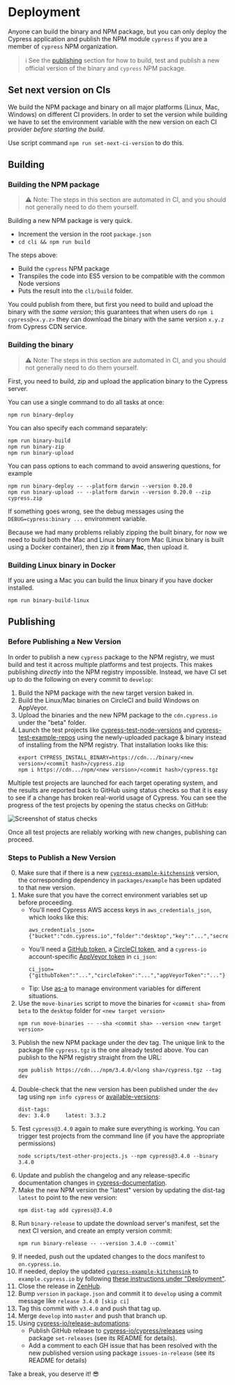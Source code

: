 # Deployment

Anyone can build the binary and NPM package, but you can only deploy the Cypress application
and publish the NPM module `cypress` if you are a member of `cypress` NPM organization.

> :information_source: See the [publishing](#publishing) section for how to build, test and publish a
new official version of the binary and `cypress` NPM package.

## Set next version on CIs

We build the NPM package and binary on all major platforms (Linux, Mac, Windows) on different CI
providers. In order to set the version while building we have to set the environment variable
with the new version on each CI provider *before starting the build*.

Use script command `npm run set-next-ci-version` to do this.

## Building

### Building the NPM package

> :warning: Note: The steps in this section are automated in CI, and you should not generally need to do them yourself.

Building a new NPM package is very quick.

- Increment the version in the root `package.json`
- `cd cli && npm run build`

The steps above:

- Build the `cypress` NPM package
- Transpiles the code into ES5 version to be compatible with the common Node versions
- Puts the result into the `cli/build` folder.

You could publish from there, but first you need to build and upload the binary with the *same version*;
this guarantees that when users do `npm i cypress@<x.y.z>` they can download the binary
with the same version `x.y.z` from Cypress CDN service.

### Building the binary

> :warning: Note: The steps in this section are automated in CI, and you should not generally need to do them yourself.

First, you need to build, zip and upload the application binary to the Cypress server.

You can use a single command to do all tasks at once:

```
npm run binary-deploy
```

You can also specify each command separately:

```
npm run binary-build
npm run binary-zip
npm run binary-upload
```

You can pass options to each command to avoid answering questions, for example

```
npm run binary-deploy -- --platform darwin --version 0.20.0
npm run binary-upload -- --platform darwin --version 0.20.0 --zip cypress.zip
```

If something goes wrong, see the debug messages using the `DEBUG=cypress:binary ...` environment
variable.

Because we had many problems reliably zipping the built binary, for now we need
to build both the Mac and Linux binary from Mac (Linux binary is built using
a Docker container), then zip it **from Mac**, then upload it.

### Building Linux binary in Docker

If you are using a Mac you can build the linux binary if you have docker installed.

```
npm run binary-build-linux
```

## Publishing

### Before Publishing a New Version

In order to publish a new `cypress` package to the NPM registry, we must build and test it across
multiple platforms and test projects. This makes publishing *directly* into the NPM registry
impossible. Instead, we have CI set up to do the following on every commit to `develop`:

1. Build the NPM package with the new target version baked in.
2. Build the Linux/Mac binaries on CircleCI and build Windows on AppVeyor.
3. Upload the binaries and the new NPM package to the `cdn.cypress.io` under the "beta" folder.
4. Launch the test projects like [cypress-test-node-versions](https://github.com/cypress-io/cypress-test-node-versions) and [cypress-test-example-repos](https://github.com/cypress-io/cypress-test-example-repos) using the newly-uploaded package & binary instead of installing from the NPM registry. That installation looks like this:
    ```
    export CYPRESS_INSTALL_BINARY=https://cdn.../binary/<new version>/<commit hash>/cypress.zip
    npm i https://cdn.../npm/<new version>/<commit hash>/cypress.tgz
    ```

Multiple test projects are launched for each target operating system, and the results are reported
back to GitHub using status checks so that it is easy to see if a change has broken real-world usage
of Cypress. You can see the progress of the test projects by opening the status checks on GitHub:

![Screenshot of status checks](https://i.imgur.com/AsQwzgO.png)

Once all test projects are reliably working with new changes, publishing can proceed.

### Steps to Publish a New Version

0. Make sure that if there is a new [`cypress-example-kitchensink`][cypress-example-kitchensink] version, the corresponding dependency in `packages/example` has been updated to that new version.
1. Make sure that you have the correct environment variables set up before proceeding.
    - You'll need Cypress AWS access keys in `aws_credentials_json`, which looks like this:
        ```text
        aws_credentials_json={"bucket":"cdn.cypress.io","folder":"desktop","key":"...","secret":"..."}
        ```
    - You'll need a [GitHub token](https://github.com/settings/tokens), a [CircleCI token](https://circleci.com/account/api),
      and a `cypress-io` account-specific [AppVeyor token](https://ci.appveyor.com/api-keys) in `ci_json`:
        ```text
        ci_json={"githubToken":"...","circleToken":"...","appVeyorToken":"..."}
        ```
    - Tip: Use [as-a](https://github.com/bahmutov/as-a) to manage environment variables for different situations.
2. Use the `move-binaries` script to move the binaries for `<commit sha>` from `beta` to the `desktop` folder
    for `<new target version>`
    ```
    npm run move-binaries -- --sha <commit sha> --version <new target version>
    ```
3. Publish the new NPM package under the dev tag. The unique link to the package file `cypress.tgz`
    is the one already tested above. You can publish to the NPM registry straight from the URL:
    ```
    npm publish https://cdn.../npm/3.4.0/<long sha>/cypress.tgz --tag dev
    ```
4. Double-check that the new version has been published under the `dev` tag using `npm info cypress` or [available-versions](https://github.com/bahmutov/available-versions):
    ```
    dist-tags:
    dev: 3.4.0     latest: 3.3.2
    ```
5. Test `cypress@3.4.0` again to make sure everything is working. You can trigger test projects
    from the command line (if you have the appropriate permissions)
    ```
    node scripts/test-other-projects.js --npm cypress@3.4.0 --binary 3.4.0
    ```
6. Update and publish the changelog and any release-specific documentation changes in [cypress-documentation](https://github.com/cypress-io/cypress-documentation).
7. Make the new NPM version the "latest" version by updating the dist-tag `latest` to point to the new version:
    ```
    npm dist-tag add cypress@3.4.0
    ```
8. Run `binary-release` to update the download server's manifest, set the next CI version, and create an empty version commit:
    ```
    npm run binary-release -- --version 3.4.0 --commit`
    ```
9. If needed, push out the updated changes to the docs manifest to `on.cypress.io`.
10. If needed, deploy the updated [`cypress-example-kitchensink`][cypress-example-kitchensink] to `example.cypress.io` by following [these instructions under "Deployment"](./packages/example/README.md).
11. Close the release in [ZenHub](https://app.zenhub.com/workspaces/test-runner-5c3ea3baeb1e75374f7b0708/reports/release).
12. Bump `version` in `package.json` and commit it to `develop` using a commit message like `release 3.4.0 [skip ci]`
13. Tag this commit with `v3.4.0` and push that tag up.
14. Merge `develop` into `master` and push that branch up.
15. Using [cypress-io/release-automations][release-automations]:
    - Publish GitHub release to [cypress-io/cypress/releases](https://github.com/cypress-io/cypress/releases) using package `set-releases` (see its README for details).
    - Add a comment to each GH issue that has been resolved with the new published version using package `issues-in-release` (see its README for details)

Take a break, you deserve it! :sunglasses:

[release-automations]: https://github.com/cypress-io/release-automations
[cypress-example-kitchensink]: https://github.com/cypress-io/cypress-example-kitchensink
